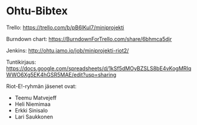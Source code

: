 # Ohtu-Bibtex

Trello:
https://trello.com/b/pB6lKuI7/miniprojekti

Burndown chart:
https://BurndownForTrello.com/share/6bhmca5djr

Jenkins:
http://ohtu.jamo.io/job/miniprojekti-riot2/

Tuntikirjaus:
https://docs.google.com/spreadsheets/d/1kSf5dMOyBZSLS8bE4vKogMRIqWWO6Xg5EK4hGSR5MAE/edit?usp=sharing

Riot-E!-ryhmän jäsenet ovat:

- Teemu Matvejeff
- Heli Niemimaa
- Erkki Sinisalo
- Lari Saukkonen
